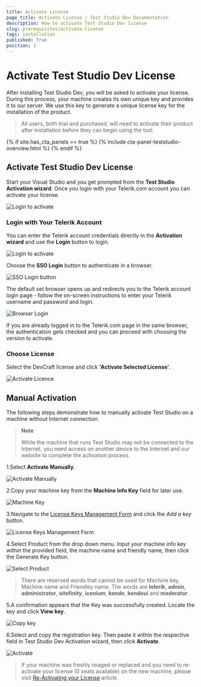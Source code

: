 ```yaml
---
title: Activate License
page_title: Activate License | Test Studio Dev Documentation
description: How to activate Test Studio Dev license
slug: prerequisites/activate-license
tags: isntallation
published: True
position: 2
---
```

# Activate Test Studio Dev License

After installing Test Studio Dev, you will be asked to activate your license. During this process, your machine creates its own unique key and provides it to our server. We use this key to generate a unique license key for the installation of the product.

> All users, both trial and purchased, will need to activate their product after installation before they can begin using the tool.

{% if site.has_cta_panels == true %}
{% include cta-panel-teststudio-overview.html %}
{% endif %}

## Activate Test Studio Dev License 

Start your Visual Studio and you get prompted from the __Test Studio Activation wizard__. Once you login with your Telerik.com account you can activate your license. 

![Login to activate](images/installation/activation-wizard.png)

### Login with Your Telerik Account

You can enter the Telerik account credentials directly in the __Activation wizard__ and use the __Login__ button to login. 

![Login to activate](images/installation/activate-ts-dev.png)

Choose the __SSO Login__ button to authenticate in a browser.

![SSO Login button](/img/prerequisites/license-activation/activating/sso-button.png)

The default set browser opens up and redirects you to the Telerik account login page - follow the on-screen instructions to enter your Telerik username and password and login. 

![Browser Login](/img/prerequisites/license-activation/activating/browser-login.png)

If you are already logged in to the Telerik.com page in the same browser, the authentication gets checked and you can proceed with choosing the version to activate.

### Choose License

Select the DevCraft license and click __'Activate Selected License'__. 

![Activate Licence](images/installation/choose-license.png)

## Manual Activation

The following steps demonstrate how to manually activate Test Studio on a machine without Internet connection. 

> __Note__ 
> 
> While the machine that runs Test Studio may not be connected to the Internet, you need access on another device to the Internet and our website to complete the activation process.

1.Select __Activate Manually__.

![Activate Manually](images/installation/manual-activation.png)

2.Copy your machine key from the __Machine Info Key__ field for later use.

![Machine Key](images/installation/fig3.png)

3.Navigate to the <a href="https://www.telerik.com/account/your-products/testing-tools-manage-license-keys" target="_blank">License Keys Management Form</a> and click the _Add a key_ button.

![License Keys Management Form](images/installation/fig4.png)

4.Select Product from the drop down menu. Input your machine info key within the provided field, the machine name and friendly name, then click the Generate Key button. 

![Select Product](images/installation/fig5.png)

> There are reserved words that cannot be used for Machine key, Machine name and Friendley name. The words are **telerik**, **admin**, **administrator**, **sitefinity**, **icenium**, **kendo**, **kendoui** and **moderator**. 

5.A confirmation appears that the Key was successfully created. Locate the key and click __View key__.

![Copy key](images/installation/view-key.png)

6.Select and copy the registration key. Then paste it within the respective field in Test Studio Dev Activation wizard, then click __Activate__.

![Activate](images/installation/fig7.png)

>If your machine was freshly imaged or replaced and you need to re-activate your license (0 seats available) on the new machine, please visit <a href="/advanced-topics/installation/re-activating-your-license" target="_blank">Re-Activating your License</a> article.